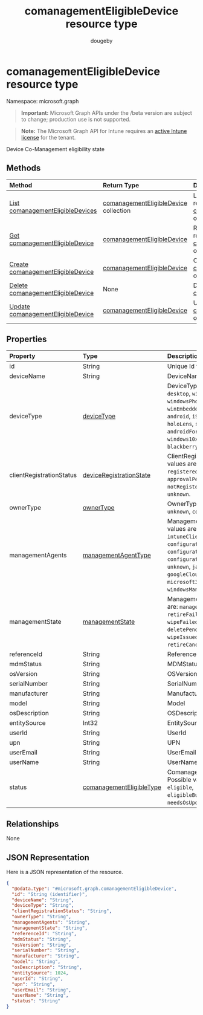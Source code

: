 ﻿---
title: "comanagementEligibleDevice resource type"
description: "Device Co-Management eligibility state"
author: "dougeby"
localization_priority: Normal
ms.prod: "intune"
doc_type: resourcePageType
---

# comanagementEligibleDevice resource type

Namespace: microsoft.graph

> **Important:** Microsoft Graph APIs under the /beta version are subject to change; production use is not supported.

> **Note:** The Microsoft Graph API for Intune requires an [active Intune license](https://go.microsoft.com/fwlink/?linkid=839381) for the tenant.

Device Co-Management eligibility state

## Methods

| Method                                                                                          | Return Type                                                                                        | Description                                                                                                                               |
| :---------------------------------------------------------------------------------------------- | :------------------------------------------------------------------------------------------------- | :---------------------------------------------------------------------------------------------------------------------------------------- |
| [List comanagementEligibleDevices](../api/intune-devices-comanagementeligibledevice-list.md)    | [comanagementEligibleDevice](../resources/intune-devices-comanagementeligibledevice.md) collection | List properties and relationships of the [comanagementEligibleDevice](../resources/intune-devices-comanagementeligibledevice.md) objects. |
| [Get comanagementEligibleDevice](../api/intune-devices-comanagementeligibledevice-get.md)       | [comanagementEligibleDevice](../resources/intune-devices-comanagementeligibledevice.md)            | Read properties and relationships of the [comanagementEligibleDevice](../resources/intune-devices-comanagementeligibledevice.md) object.  |
| [Create comanagementEligibleDevice](../api/intune-devices-comanagementeligibledevice-create.md) | [comanagementEligibleDevice](../resources/intune-devices-comanagementeligibledevice.md)            | Create a new [comanagementEligibleDevice](../resources/intune-devices-comanagementeligibledevice.md) object.                              |
| [Delete comanagementEligibleDevice](../api/intune-devices-comanagementeligibledevice-delete.md) | None                                                                                               | Deletes a [comanagementEligibleDevice](../resources/intune-devices-comanagementeligibledevice.md).                                        |
| [Update comanagementEligibleDevice](../api/intune-devices-comanagementeligibledevice-update.md) | [comanagementEligibleDevice](../resources/intune-devices-comanagementeligibledevice.md)            | Update the properties of a [comanagementEligibleDevice](../resources/intune-devices-comanagementeligibledevice.md) object.                |

## Properties

| Property                 | Type                                                                                | Description                                                                                                                                                                                                                                                                                                                                 |
| :----------------------- | :---------------------------------------------------------------------------------- | :------------------------------------------------------------------------------------------------------------------------------------------------------------------------------------------------------------------------------------------------------------------------------------------------------------------------------------------ |
| id                       | String                                                                              | Unique Id for the device                                                                                                                                                                                                                                                                                                                    |
| deviceName               | String                                                                              | DeviceName                                                                                                                                                                                                                                                                                                                                  |
| deviceType               | [deviceType](../resources/intune-shared-devicetype.md)                              | DeviceType. Possible values are: `desktop`, `windowsRT`, `winMO6`, `nokia`, `windowsPhone`, `mac`, `winCE`, `winEmbedded`, `iPhone`, `iPad`, `iPod`, `android`, `iSocConsumer`, `unix`, `macMDM`, `holoLens`, `surfaceHub`, `androidForWork`, `androidEnterprise`, `windows10x`, `androidnGMS`, `cloudPC`, `blackberry`, `palm`, `unknown`. |
| clientRegistrationStatus | [deviceRegistrationState](../resources/intune-devices-deviceregistrationstate.md)   | ClientRegistrationStatus. Possible values are: `notRegistered`, `registered`, `revoked`, `keyConflict`, `approvalPending`, `certificateReset`, `notRegisteredPendingEnrollment`, `unknown`.                                                                                                                                                 |
| ownerType                | [ownerType](../resources/intune-shared-ownertype.md)                                | OwnerType. Possible values are: `unknown`, `company`, `personal`.                                                                                                                                                                                                                                                                           |
| managementAgents         | [managementAgentType](../resources/intune-shared-managementagenttype.md)            | ManagementAgents. Possible values are: `eas`, `mdm`, `easMdm`, `intuneClient`, `easIntuneClient`, `configurationManagerClient`, `configurationManagerClientMdm`, `configurationManagerClientMdmEas`, `unknown`, `jamf`, `googleCloudDevicePolicyController`, `microsoft365ManagedMdm`, `windowsManagementCloudApi`.                         |
| managementState          | [managementState](../resources/intune-devices-managementstate.md)                   | ManagementState. Possible values are: `managed`, `retirePending`, `retireFailed`, `wipePending`, `wipeFailed`, `unhealthy`, `deletePending`, `retireIssued`, `wipeIssued`, `wipeCanceled`, `retireCanceled`, `discovered`.                                                                                                                  |
| referenceId              | String                                                                              | ReferenceId                                                                                                                                                                                                                                                                                                                                 |
| mdmStatus                | String                                                                              | MDMStatus                                                                                                                                                                                                                                                                                                                                   |
| osVersion                | String                                                                              | OSVersion                                                                                                                                                                                                                                                                                                                                   |
| serialNumber             | String                                                                              | SerialNumber                                                                                                                                                                                                                                                                                                                                |
| manufacturer             | String                                                                              | Manufacturer                                                                                                                                                                                                                                                                                                                                |
| model                    | String                                                                              | Model                                                                                                                                                                                                                                                                                                                                       |
| osDescription            | String                                                                              | OSDescription                                                                                                                                                                                                                                                                                                                               |
| entitySource             | Int32                                                                               | EntitySource                                                                                                                                                                                                                                                                                                                                |
| userId                   | String                                                                              | UserId                                                                                                                                                                                                                                                                                                                                      |
| upn                      | String                                                                              | UPN                                                                                                                                                                                                                                                                                                                                         |
| userEmail                | String                                                                              | UserEmail                                                                                                                                                                                                                                                                                                                                   |
| userName                 | String                                                                              | UserName                                                                                                                                                                                                                                                                                                                                    |
| status                   | [comanagementEligibleType](../resources/intune-devices-comanagementeligibletype.md) | ComanagementEligibleStatus. Possible values are: `comanaged`, `eligible`, `eligibleButNotAzureAdJoined`, `needsOsUpdate`, `ineligible`.                                                                                                                                                                                                     |

## Relationships

None

## JSON Representation

Here is a JSON representation of the resource.

<!-- {
  "blockType": "resource",
  "keyProperty": "id",
  "@odata.type": "microsoft.graph.comanagementEligibleDevice"
}
-->

```json
{
  "@odata.type": "#microsoft.graph.comanagementEligibleDevice",
  "id": "String (identifier)",
  "deviceName": "String",
  "deviceType": "String",
  "clientRegistrationStatus": "String",
  "ownerType": "String",
  "managementAgents": "String",
  "managementState": "String",
  "referenceId": "String",
  "mdmStatus": "String",
  "osVersion": "String",
  "serialNumber": "String",
  "manufacturer": "String",
  "model": "String",
  "osDescription": "String",
  "entitySource": 1024,
  "userId": "String",
  "upn": "String",
  "userEmail": "String",
  "userName": "String",
  "status": "String"
}
```
